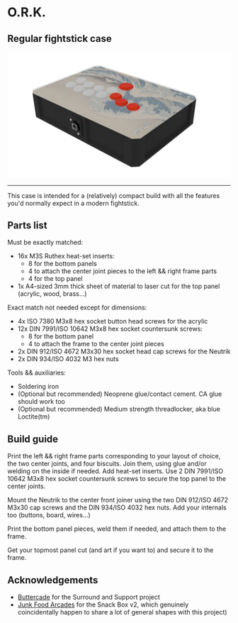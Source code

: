 # O.R.K.
## Regular fightstick case

![Waaaaagh !](../img/ork.png)

---

This case is intended for a (relatively) compact build with all the features you'd normally expect in a modern fightstick.

## Parts list

Must be exactly matched:

- 16x M3S Ruthex heat-set inserts:
    - 8 for the bottom panels
    - 4 to attach the center joint pieces to the left && right frame parts
    - 4 for the top panel
- 1x A4-sized 3mm thick sheet of material to laser cut for the top panel (acrylic, wood, brass...)

Exact match not needed except for dimensions:

- 4x ISO 7380 M3x8 hex socket button head screws for the acrylic
- 12x DIN 7991/ISO 10642 M3x8 hex socket countersunk screws:
    - 8 for the bottom panel
    - 4 to attach the frame to the center joint pieces
- 2x DIN 912/ISO 4672 M3x30 hex socket head cap screws for the Neutrik
- 2x DIN 934/ISO 4032 M3 hex nuts

Tools && auxiliaries:

- Soldering iron
- (Optional but recommended) Neoprene glue/contact cement. CA glue should work too
- (Optional but recommended) Medium strength threadlocker, aka blue Loctite(tm)

## Build guide

Print the left && right frame parts corresponding to your layout of choice, the two center joints, and four biscuits. Join them, using glue and/or welding on the inside if needed. Add heat-set inserts. Use 2 DIN 7991/ISO 10642 M3x8 hex socket countersunk screws to secure the top panel to the center joints.

Mount the Neutrik to the center front joiner using the two DIN 912/ISO 4672 M3x30 cap screws and the DIN 934/ISO 4032 hex nuts. Add your internals too (buttons, board, wires...)

Print the bottom panel pieces, weld them if needed, and attach them to the frame.

Get your topmost panel cut (and art if you want to) and secure it to the frame.

## Acknowledgements

- [Buttercade](https://www.etsy.com/shop/BUTTERCADE) for the Surround and Support project
- [Junk Food Arcades](https://junkfoodarcades.com) for the Snack Box v2, which genuinely coincidentally happen to share a lot of general shapes with this project)
